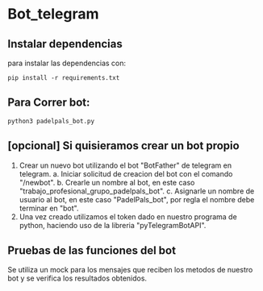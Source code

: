 # Bot_telegram

## Instalar dependencias

 para instalar las dependencias con: 

```
pip install -r requirements.txt
```

## Para Correr bot:

```
python3 padelpals_bot.py
```

## [opcional] Si quisieramos crear un bot propio

1. Crear un nuevo bot utilizando el bot "BotFather" de telegram en telegram.
   a. Iniciar solicitud de creacion del bot con el comando "/newbot".
   b. Crearle un nombre al bot, en este caso "trabajo_profesional_grupo_padelpals_bot".
   c. Asignarle un nombre de usuario al bot, en este caso "PadelPals_bot", por regla el nombre debe terminar en "bot".
2. Una vez creado utilizamos el token dado en nuestro programa de python, haciendo uso de la libreria "pyTelegramBotAPI".

## Pruebas de las funciones del bot

Se utiliza un mock para los mensajes que reciben los metodos de nuestro bot y se verifica los resultados obtenidos.
